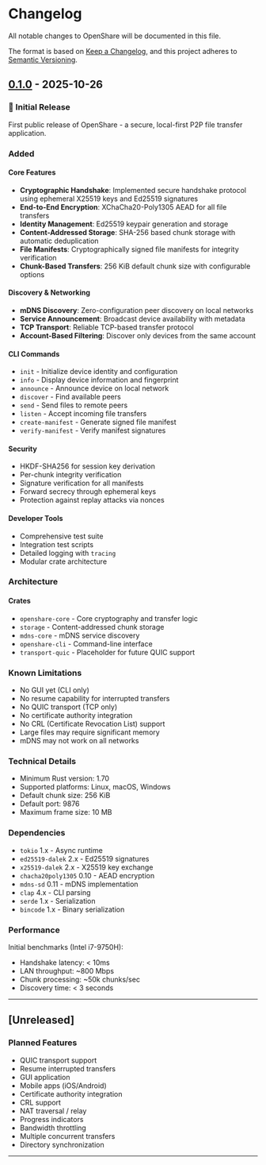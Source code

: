# Changelog

All notable changes to OpenShare will be documented in this file.

The format is based on [Keep a Changelog](https://keepachangelog.com/en/1.0.0/),
and this project adheres to [Semantic Versioning](https://semver.org/spec/v2.0.0.html).

## [0.1.0] - 2025-10-26

### 🎉 Initial Release

First public release of OpenShare - a secure, local-first P2P file transfer application.

### Added

#### Core Features
- **Cryptographic Handshake**: Implemented secure handshake protocol using ephemeral X25519 keys and Ed25519 signatures
- **End-to-End Encryption**: XChaCha20-Poly1305 AEAD for all file transfers
- **Identity Management**: Ed25519 keypair generation and storage
- **Content-Addressed Storage**: SHA-256 based chunk storage with automatic deduplication
- **File Manifests**: Cryptographically signed file manifests for integrity verification
- **Chunk-Based Transfers**: 256 KiB default chunk size with configurable options

#### Discovery & Networking
- **mDNS Discovery**: Zero-configuration peer discovery on local networks
- **Service Announcement**: Broadcast device availability with metadata
- **TCP Transport**: Reliable TCP-based transfer protocol
- **Account-Based Filtering**: Discover only devices from the same account

#### CLI Commands
- `init` - Initialize device identity and configuration
- `info` - Display device information and fingerprint
- `announce` - Announce device on local network
- `discover` - Find available peers
- `send` - Send files to remote peers
- `listen` - Accept incoming file transfers
- `create-manifest` - Generate signed file manifest
- `verify-manifest` - Verify manifest signatures

#### Security
- HKDF-SHA256 for session key derivation
- Per-chunk integrity verification
- Signature verification for all manifests
- Forward secrecy through ephemeral keys
- Protection against replay attacks via nonces

#### Developer Tools
- Comprehensive test suite
- Integration test scripts
- Detailed logging with `tracing`
- Modular crate architecture

### Architecture

#### Crates
- `openshare-core` - Core cryptography and transfer logic
- `storage` - Content-addressed chunk storage
- `mdns-core` - mDNS service discovery
- `openshare-cli` - Command-line interface
- `transport-quic` - Placeholder for future QUIC support

### Known Limitations

- No GUI yet (CLI only)
- No resume capability for interrupted transfers
- No QUIC transport (TCP only)
- No certificate authority integration
- No CRL (Certificate Revocation List) support
- Large files may require significant memory
- mDNS may not work on all networks

### Technical Details

- Minimum Rust version: 1.70
- Supported platforms: Linux, macOS, Windows
- Default chunk size: 256 KiB
- Default port: 9876
- Maximum frame size: 10 MB

### Dependencies

- `tokio` 1.x - Async runtime
- `ed25519-dalek` 2.x - Ed25519 signatures
- `x25519-dalek` 2.x - X25519 key exchange
- `chacha20poly1305` 0.10 - AEAD encryption
- `mdns-sd` 0.11 - mDNS implementation
- `clap` 4.x - CLI parsing
- `serde` 1.x - Serialization
- `bincode` 1.x - Binary serialization

### Performance

Initial benchmarks (Intel i7-9750H):
- Handshake latency: < 10ms
- LAN throughput: ~800 Mbps
- Chunk processing: ~50k chunks/sec
- Discovery time: < 3 seconds

---

## [Unreleased]

### Planned Features

- QUIC transport support
- Resume interrupted transfers
- GUI application
- Mobile apps (iOS/Android)
- Certificate authority integration
- CRL support
- NAT traversal / relay
- Progress indicators
- Bandwidth throttling
- Multiple concurrent transfers
- Directory synchronization

---
[0.1.0]: https://github.com/OpenTabCommunity/open-share-client-rust/releases/tag/v0.1.0
